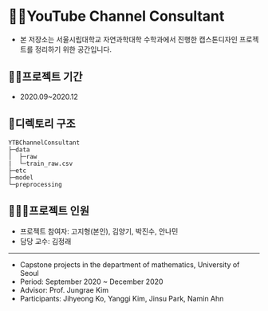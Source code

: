 # 🐱‍👤YouTube Channel Consultant
* 본 저장소는 서울시립대학교 자연과학대학 수학과에서 진행한 캡스톤디자인 프로젝트를 정리하기 위한 공간입니다.
## 🏃‍♂️프로젝트 기간
* 2020.09~2020.12
## 👀디렉토리 구조
```
YTBChannelConsultant
├─data
│  ├─raw
|  └─train_raw.csv
├─etc
├─model
└─preprocessing
```
## 👩‍👧‍👦프로젝트 인원
* 프로젝트 참여자: 고지형(본인), 김양기, 박진수, 안나민
* 담당 교수: 김정래
---
* Capstone projects in the department of mathematics, University of Seoul
* Period: September 2020 ~ December 2020
* Advisor: Prof. Jungrae Kim
* Participants: Jihyeong Ko, Yanggi Kim, Jinsu Park, Namin Ahn
